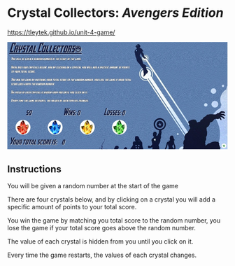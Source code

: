 # Crystal Collectors: _Avengers Edition_

https://tleytek.github.io/unit-4-game/

![alt text](assets/images/webpage-image.jpg "website image")

## Instructions

You will be given a random number at the start of the game

There are four crystals below, and by clicking on a crystal you will add a specific amount of points to your total score.

You win the game by matching you total score to the random number, you lose the game if your total score goes above the random number.

The value of each crystal is hidden from you until you click on it.

Every time the game restarts, the values of each crystal changes.
